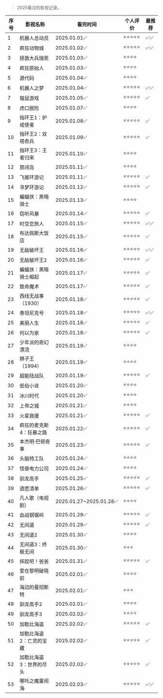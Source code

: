 >2025看过的影视记录。

| 序号 | 影视名称 | 看完时间 | 个人评价 | 最推荐 |
| --- | --- |--- |--- |--- |
| 1 | 机器人总动员 |  2025.01.01✅ | ⭐⭐⭐⭐⭐ | ✅✅ |
| 2 | 疯狂动物城 |  2025.01.02✅ | ⭐⭐⭐⭐⭐ | ✅✅ |
| 3 | 拯救大兵瑞恩 |  2025.01.03✅ | ⭐⭐⭐⭐ |  |
| 4 | 疯狂原始人 |  2025.01.03✅ | ⭐⭐⭐⭐ | |
| 5 | 源代码 |  2025.01.04✅ | ⭐⭐⭐⭐ | |
| 6 | 机器人之梦 | 2025.01.04✅ | ⭐⭐⭐⭐⭐ | ✅✅ |
| 7 | 猫鼠游戏 | 2025.01.05✅ | ⭐⭐⭐⭐⭐ | ✅ |
| 8 | 虎口脱险 | 2025.01.07✅ | ⭐⭐⭐⭐ | |
| 9 | 指环王1：护戒使者 | 2025.01.08✅ | ⭐⭐⭐⭐⭐ | ✅ |
| 10 | 指环王2：双塔奇兵 | 2025.01.09✅ | ⭐⭐⭐⭐⭐ | ✅ |
| 11 | 指环王3：王者归来 | 2025.01.10✅ | ⭐⭐⭐⭐ | |
| 12 | 禁闭岛 | 2025.01.11✅ | ⭐⭐⭐⭐ | |
| 13 | 飞屋环游记 | 2025.01.11✅ | ⭐⭐⭐⭐⭐ | ✅ |
| 14 | 寻梦环游记 | 2025.01.12✅ | ⭐⭐⭐⭐⭐ | ✅ |
| 15 | 蝙蝠侠：黑暗骑士 | 2025.01.13✅ | ⭐⭐⭐⭐ | |
| 16 | 窃听风暴 | 2025.01.14✅ | ⭐⭐⭐⭐⭐ | ✅ |
| 17 | 时空恋旅人 | 2025.01.15✅ | ⭐⭐⭐⭐⭐ | ✅✅ |
| 18 | 布达佩斯大饭店 | 2025.01.15✅ | ⭐⭐⭐⭐⭐ | ✅ |
| 19 | 无敌破坏王 | 2025.01.16✅ | ⭐⭐⭐⭐⭐ | ✅✅ |
| 20 | 无敌破坏王2 | 2025.01.16✅ | ⭐⭐⭐⭐⭐ | ✅ |
| 21 | 蝙蝠侠：黑暗骑士崛起 | 2025.01.17✅ | ⭐⭐⭐⭐⭐ | ✅ |
| 22 | 致命魔术 | 2025.01.17✅ | ⭐⭐⭐⭐⭐ | ✅ |
| 23 | 西线无战事（1930） | 2025.01.18✅ | ⭐⭐⭐⭐⭐ | ✅ |
| 24 | 泰坦尼克号 | 2025.01.18✅ | ⭐⭐⭐⭐⭐ | ✅✅ |
| 25 | 美丽人生 | 2025.01.18✅ | ⭐⭐⭐⭐⭐ | ✅ |
| 26 | 何以为家 | 2025.01.18✅ | ⭐⭐⭐⭐⭐ | ✅ |
| 27 | 少年派的奇幻漂流 | 2025.01.19✅ | ⭐⭐⭐⭐ | |
| 28 | 狮子王（1994） | 2025.01.19✅ | ⭐⭐⭐⭐ | |
| 29 | 超能陆战队 | 2025.01.19✅ | ⭐⭐⭐⭐⭐ | ✅ |
| 30 | 低俗小说 | 2025.01.20✅ | ⭐⭐⭐⭐ | |
| 31 | 冰川时代 | 2025.01.20✅ | ⭐⭐⭐⭐ | |
| 32 | 上帝之城 | 2025.01.21✅ | ⭐⭐⭐⭐ | |
| 33 | 火星救援 | 2025.01.21✅ | ⭐⭐⭐⭐⭐ | ✅ |
| 34 | 疯狂的麦克斯4：狂暴之路 | 2025.01.22✅ | ⭐⭐⭐⭐⭐ | ✅ |
| 35 | 本杰明·巴顿奇事 | 2025.01.23✅ | ⭐⭐⭐⭐⭐ | ✅ |
| 36 | 头脑特工队 | 2025.01.24✅ | ⭐⭐⭐⭐ | |
| 37 | 怪兽电力公司 | 2025.01.24✅ | ⭐⭐⭐⭐ | |
| 38 | 驯龙高手 | 2025.01.25✅ | ⭐⭐⭐⭐⭐ | ✅ |
| 39 | 遗愿清单 | 2025.01.26✅ | ⭐⭐⭐⭐⭐ | ✅ |
| 40 | 凡人歌（电视剧） | 2025.01.27~2025.01.28✅ | ⭐⭐⭐⭐ | |
| 41 | 血战钢锯岭 | 2025.01.29✅ | ⭐⭐⭐⭐⭐ | ✅ |
| 42 | 无间道 | 2025.01.29✅ | ⭐⭐⭐⭐⭐ | ✅ |
| 43 | 无间道2 | 2025.01.30✅ | ⭐⭐⭐⭐ | |
| 44 | 无间道3：终极无间 | 2025.01.30✅ | ⭐⭐⭐ | |
| 45 | 摔跤吧！爸爸 | 2025.01.31✅ | ⭐⭐⭐⭐⭐ | ✅ |
| 46 | 爱在黎明破晓前 | 2025.02.01✅ | ⭐⭐⭐⭐ | |
| 47 | 海边的曼彻斯特 | 2025.02.01✅ | ⭐⭐⭐ | |
| 48 | 驯龙高手2 | 2025.02.01✅ | ⭐⭐⭐⭐ | |
| 49 | 驯龙高手3 | 2025.02.02✅ | ⭐⭐⭐⭐ | |
| 50 | 加勒比海盗 | 2025.02.02✅ | ⭐⭐⭐⭐⭐ | ✅ |
| 51 | 加勒比海盗2：亡灵的宝藏 | 2025.02.02✅ | ⭐⭐⭐⭐⭐ | ✅ |
| 52 | 加勒比海盗3：世界的尽头 | 2025.02.02✅ | ⭐⭐⭐⭐⭐ | ✅ |
| 53 | 哪吒之魔童闹海 | 2025.02.03✅ | ⭐⭐⭐⭐⭐ | ✅✅ |

